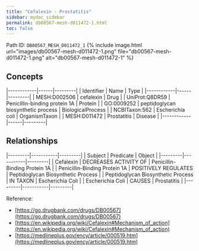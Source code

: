 ```yaml
---
title: "Cefalexin - Prostatitis"
sidebar: mydoc_sidebar
permalink: db00567-mesh-d011472-1.html
toc: false 
---
```



Path ID: `DB00567_MESH_D011472_1`
{% include image.html url="images/db00567-mesh-d011472-1.png" file="db00567-mesh-d011472-1.png" alt="db00567-mesh-d011472-1" %}

## Concepts

|------------|------|---------|
| Identifier | Name | Type    |
|------------|------|---------|
| MESH:D002506 | cefalexin | Drug |
| UniProt:Q8DR59 | Penicillin-binding protein 1A | Protein |
| GO:0009252 | peptidoglycan biosynthetic process | BiologicalProcess |
| NCBITaxon:562 | Escherichia coli | OrganismTaxon |
| MESH:D011472 | Prostatitis | Disease |
|------------|------|---------|

## Relationships

|---------|-----------|---------|
| Subject | Predicate | Object  |
|---------|-----------|---------|
| Cefalexin | DECREASES ACTIVITY OF | Penicillin-Binding Protein 1A |
| Penicillin-Binding Protein 1A | POSITIVELY REGULATES | Peptidoglycan Biosynthetic Process |
| Peptidoglycan Biosynthetic Process | IN TAXON | Escherichia Coli |
| Escherichia Coli | CAUSES | Prostatitis |
|---------|-----------|---------|

Reference: 
  - [https://go.drugbank.com/drugs/DB00567](https://go.drugbank.com/drugs/DB00567)
  - [https://en.wikipedia.org/wiki/Cefalexin#Mechanism_of_action](https://en.wikipedia.org/wiki/Cefalexin#Mechanism_of_action)
  - [https://medlineplus.gov/ency/article/000519.htm](https://medlineplus.gov/ency/article/000519.htm)
